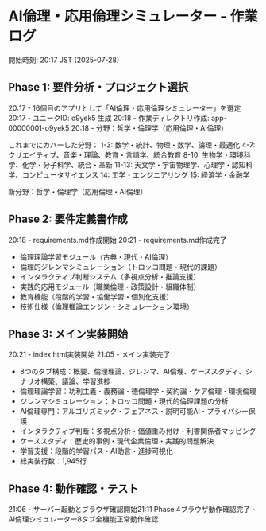 # AI倫理・応用倫理シミュレーター - 作業ログ

開始時刻: 20:17 JST (2025-07-28)

## Phase 1: 要件分析・プロジェクト選択
20:17 - 16個目のアプリとして「AI倫理・応用倫理シミュレーター」を選定
20:17 - ユニークID: o9yek5 生成
20:18 - 作業ディレクトリ作成: app-00000001-o9yek5
20:18 - 分野：哲学・倫理学（応用倫理・AI倫理）

これまでにカバーした分野：
1-3: 数学・統計、物理・数学、論理・最適化
4-7: クリエイティブ、音楽・理論、教育・言語学、統合教育
8-10: 生物学・環境科学、化学・分子科学、統合・革新
11-13: 天文学・宇宙物理学、心理学・認知科学、コンピュータサイエンス
14: 工学・エンジニアリング
15: 経済学・金融学

新分野：哲学・倫理学（応用倫理・AI倫理）

## Phase 2: 要件定義書作成
20:18 - requirements.md作成開始
20:21 - requirements.md作成完了
  - 倫理理論学習モジュール（古典・現代・AI倫理）
  - 倫理的ジレンマシミュレーション（トロッコ問題・現代的課題）
  - インタラクティブ判断システム（多視点分析・推論支援）
  - 実践的応用モジュール（職業倫理・政策設計・組織体制）
  - 教育機能（段階的学習・協働学習・個別化支援）
  - 技術仕様（倫理推論エンジン・シミュレーション環境）

## Phase 3: メイン実装開始
20:21 - index.html実装開始
21:05 - メイン実装完了
  - 8つのタブ構成：概要、倫理理論、ジレンマ、AI倫理、ケーススタディ、シナリオ構築、議論、学習進捗
  - 倫理理論学習：功利主義・義務論・徳倫理学・契約論・ケア倫理・環境倫理
  - ジレンマシミュレーション：トロッコ問題・現代的倫理課題の分析
  - AI倫理専門：アルゴリズミック・フェアネス・説明可能AI・プライバシー保護
  - インタラクティブ判断：多視点分析・価値重み付け・利害関係者マッピング
  - ケーススタディ：歴史的事例・現代企業倫理・実践的問題解決
  - 学習支援：段階的学習パス・AI助言・進捗可視化
  - 総実装行数：1,945行

## Phase 4: 動作確認・テスト
21:06 - サーバー起動とブラウザ確認開始21:11 Phase 4ブラウザ動作確認完了 - AI倫理シミュレーター8タブ全機能正常動作確認
